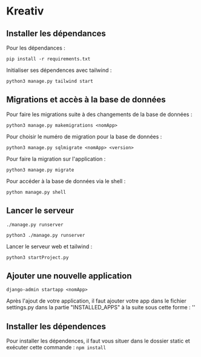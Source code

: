 # Kreativ

## Installer les dépendances

Pour les dépendances :
```
pip install -r requirements.txt
```

Initialiser ses dépendences avec tailwind :
```
python3 manage.py tailwind start
```

## Migrations et accès à la base de données

Pour faire les migrations suite à des changements de la base de données :
```
python3 manage.py makemigrations <nomApp>
```

Pour choisir le numéro de migration pour la base de données :
```
python3 manage.py sqlmigrate <nomApp> <version>
```

Pour faire la migration sur l'application :
```
python3 manage.py migrate
```

Pour accéder à la base de données via le shell :
```
python manage.py shell
```

## Lancer le serveur

```
./manage.py runserver
```

```
python3 ./manage.py runserver
```

Lancer le serveur web et tailwind :

```
python3 startProject.py
```

## Ajouter une nouvelle application

```
django-admin startapp <nomApp>
```

Après l'ajout de votre application, il faut ajouter votre app dans le fichier settings.py dans la partie "INSTALLED_APPS" à la suite sous cette forme : '<nomApp>'

## Installer les dépendences

Pour installer les dépendences, il faut vous situer dans le dossier static et exécuter cette commande : ``` npm install ```